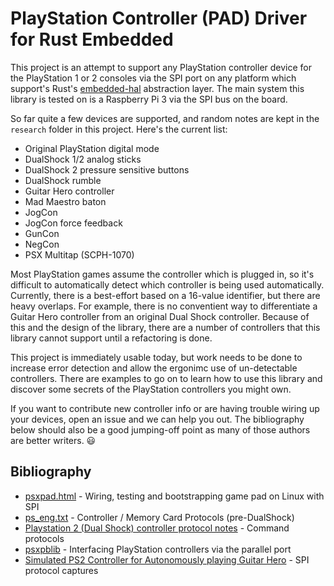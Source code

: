 PlayStation Controller (PAD) Driver for Rust Embedded
========================================================

This project is an attempt to support any PlayStation controller device for the PlayStation 1 or 2 consoles via the SPI port on any platform which support's Rust's [embedded-hal](https://github.com/japaric/embedded-hal) abstraction layer. The main system this library is tested on is a Raspberry Pi 3 via the SPI bus on the board.

So far quite a few devices are supported, and random notes are kept in the `research` folder in this project. Here's the current list:

* Original PlayStation digital mode
* DualShock 1/2 analog sticks
* DualShock 2 pressure sensitive buttons
* DualShock rumble
* Guitar Hero controller
* Mad Maestro baton
* JogCon
* JogCon force feedback
* GunCon
* NegCon
* PSX Multitap (SCPH-1070)

Most PlayStation games assume the controller which is plugged in, so it's difficult to automatically detect which controller is being used automatically. Currently, there is a best-effort based on a 16-value identifier, but there are heavy overlaps. For example, there is no conventient way to differentiate a Guitar Hero controller from an original Dual Shock controller. Because of this and the design of the library, there are a number of controllers that this library cannot support until a refactoring is done.

This project is immediately usable today, but work needs to be done to increase error detection and allow the ergonimc use of un-detectable controllers. There are examples to go on to learn how to use this library and discover some secrets of the PlayStation controllers you might own.

If you want to contribute new controller info or are having trouble wiring up your devices, open an issue and we can help you out. The bibliography below should also be a good jumping-off point as many of those authors are better writers. 😃

Bibliography
---------------

* [psxpad.html](http://domisan.sakura.ne.jp/article/psxpad/psxpad.html) - Wiring, testing and bootstrapping game pad on Linux with SPI
* [ps_eng.txt](http://kaele.com/~kashima/games/ps_eng.txt) - Controller / Memory Card Protocols (pre-DualShock)
* [Playstation 2 (Dual Shock) controller protocol notes](https://gist.github.com/scanlime/5042071) - Command protocols
* [psxpblib](http://www.debaser.force9.co.uk/psxpblib/) - Interfacing PlayStation controllers via the parallel port
* [Simulated PS2 Controller for Autonomously playing Guitar Hero](http://procrastineering.blogspot.ca/2010/12/simulated-ps2-controller-for.html) - SPI protocol captures
